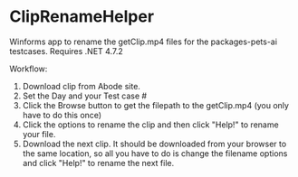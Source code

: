# ClipRenameHelper
Winforms app to rename the getClip.mp4 files for the packages-pets-ai testcases.
Requires .NET 4.7.2

Workflow:
1. Download clip from Abode site.
2. Set the Day and your Test case #
3. Click the Browse button to get the filepath to the getClip.mp4 (you only have to do this once)
4. Click the options to rename the clip and then click "Help!" to rename your file.
5. Download the next clip. It should be downloaded from your browser to the same location, so all you have to do is change the filename options and click "Help!" to rename the next file.
